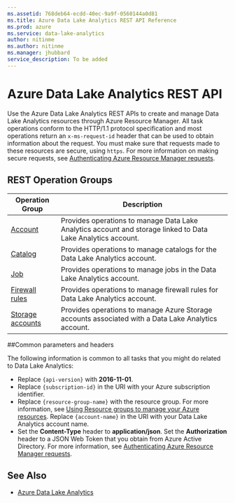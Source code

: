 ```yaml
---
ms.assetid: 768deb64-ecdd-40ec-9a9f-0560144a0d81
ms.title: Azure Data Lake Analytics REST API Reference
ms.prod: azure
ms.service: data-lake-analytics
author: nitinme
ms.author: nitinme
ms.manager: jhubbard
service_description: To be added
---
```


# Azure Data Lake Analytics REST API

Use the Azure Data Lake Analytics REST APIs to create and manage Data Lake Analytics resources through Azure Resource Manager. All task operations conform to the HTTP/1.1 protocol specification and most operations return an `x-ms-request-id` header that can be used to obtain information about the request. You must make sure that requests made to these resources are secure, using `https`. For more information on making secure requests, see [Authenticating Azure Resource Manager requests](https://msdn.microsoft.com/library/azure/dn790557.aspx).

## REST Operation Groups

| Operation Group | Description |
|-----------------|-------------|
|[Account](~/docs-ref-autogen/datalakeanalytics/Account.json)| Provides operations to manage Data Lake Analytics account and storage linked to Data Lake Analytics account. |
|[Catalog](catalog-management-apis.md) | Provides operations to manage catalogs for the Data Lake Analytics account. |
|[Job](job-management-apis.md) | Provides operations to manage jobs in the Data Lake Analytics account. |
|[Firewall rules](~/docs-ref-autogen/datalakeanalytics/FirewallRules.json) | Provides operations to manage firewall rules for Data Lake Analytics account. |
|[Storage accounts](~/docs-ref-autogen/datalakeanalytics/StorageAccounts.json) | Provides operations to manage Azure Storage accounts associated with a Data Lake Analytics account. |

##Common parameters and headers

The following information is common to all tasks that you might do related to Data Lake Analytics:

* Replace `{api-version}` with **2016-11-01**.
* Replace `{subscription-id}` in the URI with your Azure subscription identifier.
* Replace `{resource-group-name}` with the resource group. For more information, see [Using Resource groups to manage your Azure resources](http://azure.microsoft.com/documentation/articles/azure-preview-portal-using-resource-groups/).
Replace `{account-name}` in the URI with your Data Lake Analytics account name.
* Set the **Content-Type** header to **application/json**.
Set the **Authorization** header to a JSON Web Token that you obtain from Azure Active Directory. For more information, see [Authenticating Azure Resource Manager requests](https://msdn.microsoft.com/library/azure/dn790557.aspx).


## See Also

- [Azure Data Lake Analytics](https://azure.microsoft.com/services/data-lake-analytics/)